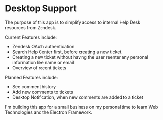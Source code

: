 # Desktop Support
The purpose of this app is to simplify access to internal Help Desk resources from Zendesk.

Current Features include:
* Zendesk OAuth authentication
* Search Help Center first, before creating a new ticket.
* Creating a new ticket without having the user reenter any personal information like name or email
* Overview of recent tickets

Planned Features include:
* See comment history
* Add new comments to tickets
* Desktop Notification, when new comments are added to a ticket

I'm building this app for a small business on my personal time to learn Web Technologies and the Electron Framework.
